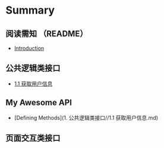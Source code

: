 # Summary

## 阅读需知 （README）
* [Introduction](README.md)

## 公共逻辑类接口
* [1.1 获取用户信息](11-获取用户信息.md)

## My Awesome API
* [Defining Methods](1. 公共逻辑类接口//1.1 获取用户信息.md)

## 页面交互类接口


